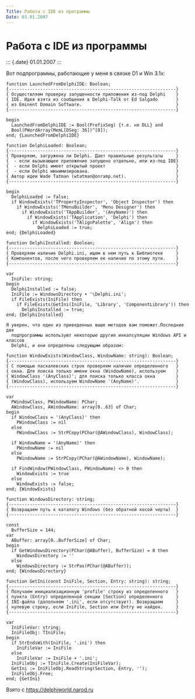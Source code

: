 ```yaml
---
Title: Работа с IDE из программы
Date: 01.01.2007
---
```



Работа с IDE из программы
=========================

::: {.date}
01.01.2007
:::

Вот подпрограммы, работающие у меня в связке D1 и Win 3.1x:

    function LaunchedFromDelphiIDE: Boolean;
    {----------------------------------------------------------------}
    { Осуществляем проверку запущенности приложения из-под Delphi    }
    { IDE. Идея взята из сообщения в Delphi-Talk от Ed Salgado       }
    { из Eminent Domain Software.                                    }
    {----------------------------------------------------------------}
     
    begin
      LaunchedFromDelphiIDE := Bool(PrefixSeg) {т.е. не DLL} and
      Bool(PWordArray(MemL[DSeg: 36])^[8]);
    end; {LaunchedFromDelphiIDE}
     
    function DelphiLoaded: Boolean;
    {----------------------------------------------------------------}
    { Проверяем, загружена ли Delphi. Дает правильные результаты     }
    {  - если вызывающее приложение запущено отдельно, или из-под IDE}
    {  - если Delphi имеет открытый проект                           }
    {  - если Delphi минимизирована.                                 }
    { Автор идеи Wade Tatman (wtatman@onramp.net).                   }
    {----------------------------------------------------------------}
     
    begin
      DelphiLoaded := false;
      if WindowExists('TPropertyInspector', 'Object Inspector') then
        if WindowExists('TMenuBuilder', 'Menu Designer') then
          if WindowExists('TAppBuilder', '(AnyName)') then
            if WindowExists('TApplication', 'Delphi') then
              if WindowExists('TAlignPalette', 'Align') then
                DelphiLoaded := true;
    end; {DelphiLoaded}
     
    function DelphiInstalled: Boolean;
    {----------------------------------------------------------------}
    { Проверяем наличие Delphi.ini, ищем в нем путь к Библиотеке     }
    { Компонентов, после чего проверяем ее наличие по этому пути.    }
    {----------------------------------------------------------------}
     
    var
      IniFile: string;
    begin
      DelphiInstalled := false;
      IniFile := WindowsDirectory + '\Delphi.ini';
      if FileExists(IniFile) then
        if FileExists(GetIni(IniFile, 'Library', 'ComponentLibrary')) then
          DelphiInstalled := true;
    end; {DelphiInstalled}
     
    Я уверен, что один из приведенных выше методов вам поможет.Последние две
      подпрограммы используют некоторые другие инкапсуляции Windows API и классов
      Delphi, и они определены следующим образом:
     
    function WindowExists(WindowClass, WindowName: string): Boolean;
    {----------------------------------------------------------------}
    { С помощью паскалевских строк проверяем наличие определенного   }
    { окна. Для поиска только имени окна (WindowName), используем    }
    { WindowClass '(AnyClass)'; для поиска только класса окна        }
    { (WindowClass), используем WindowName '(AnyName)'.              }
    {----------------------------------------------------------------}
     
    var
      PWindowClass, PWindowName: PChar;
      AWindowClass, AWindowName: array[0..63] of Char;
    begin
      if WindowClass = '(AnyClass)' then
        PWindowClass := nil
      else
        PWindowClass := StrPCopy(PChar(@AWindowClass), WindowClass);
     
      if WindowName = '(AnyName)' then
        PWindowName := nil
      else
        PWindowName := StrPCopy(PChar(@AWindowName), WindowName);
     
      if FindWindow(PWindowClass, PWindowName) <> 0 then
        WindowExists := true
      else
        WindowExists := false;
    end; {WindowExists}
     
    function WindowsDirectory: string;
    {----------------------------------------------------------------}
    { Возвращаем путь к каталогу Windows (без обратной косой черты)  }
    {----------------------------------------------------------------}
     
    const
      BufferSize = 144;
    var
      ABuffer: array[0..BufferSize] of Char;
    begin
      if GetWindowsDirectory(PChar(@ABuffer), BufferSize) = 0 then
        WindowsDirectory := ''
      else
        WindowsDirectory := StrPas(PChar(@ABuffer));
    end; {WindowsDirectory}
     
    function GetIni(const IniFile, Section, Entry: string): string;
    {----------------------------------------------------------------}
    { Получаем инициализационную 'profile' строку из определенного   }
    { пункта (Entry) определенной секции [Section] определенного     }
    { INI-файла (дополняем '.ini', если отсутствует). Возвращаем     }
    { нулевую строку, если IniFile, Section или Entry не найден.     }
    {----------------------------------------------------------------}
     
    var
      IniFileVar: string;
      IniFileObj: TIniFile;
    begin
      if StrEndsWith(IniFile, '.ini') then
        IniFileVar := IniFile
      else
        IniFileVar := IniFile + '.ini';
      IniFileObj := TIniFile.Create(IniFileVar);
      GetIni := IniFileObj.ReadString(Section, Entry, '');
      IniFileObj.Free;
    end; {GetIni}

Взято с <https://delphiworld.narod.ru>
